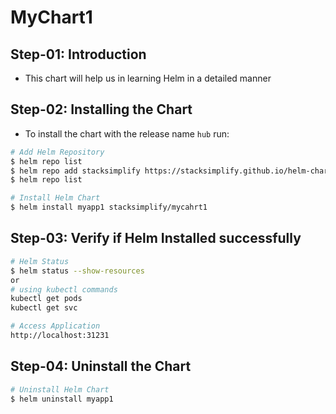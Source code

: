 # MyChart1

## Step-01: Introduction
- This chart will help us in learning Helm in a detailed manner

## Step-02: Installing the Chart
- To install the chart with the release name `hub` run:
```bash
# Add Helm Repository
$ helm repo list
$ helm repo add stacksimplify https://stacksimplify.github.io/helm-charts
$ helm repo list

# Install Helm Chart
$ helm install myapp1 stacksimplify/mycahrt1
```

## Step-03: Verify if Helm Installed successfully
```bash
# Helm Status
$ helm status --show-resources
or
# using kubectl commands
kubectl get pods
kubectl get svc

# Access Application
http://localhost:31231
```

## Step-04: Uninstall the Chart
```bash
# Uninstall Helm Chart
$ helm uninstall myapp1
```
